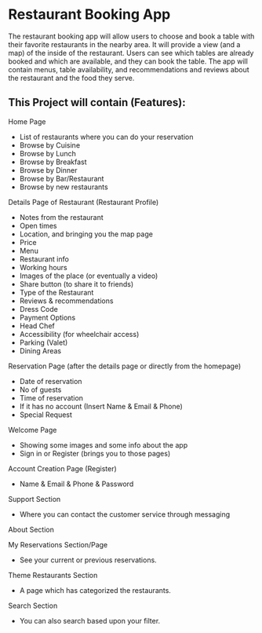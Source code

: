 # Restaurant Booking App

The restaurant booking app will allow users to choose and book a table with their favorite restaurants in the nearby area.
It will provide a view (and a map) of the inside of the restaurant.
Users can see which tables are already booked and which are available, and they can book the table.
The app will contain menus, table availability, and recommendations and reviews about the restaurant and the food they serve.

## This Project will contain (Features):

Home Page
-	List of restaurants where you can do your reservation
-	Browse by Cuisine
-	Browse by Lunch
-	Browse by Breakfast
-	Browse by Dinner
-	Browse by Bar/Restaurant
-	Browse by new restaurants

Details Page of Restaurant (Restaurant Profile)
-	Notes from the restaurant
-	Open times
-	Location, and bringing you the map page
-	Price
-	Menu
-	Restaurant info
-	Working hours
-	Images of the place (or eventually a video)
-	Share button (to share it to friends)
-	Type of the Restaurant
-	Reviews & recommendations
-	Dress Code
-	Payment Options
-	Head Chef
-	Accessibility (for wheelchair access)
-	Parking (Valet)
-	Dining Areas

Reservation Page (after the details page or directly from the homepage)
-	Date of reservation
-	No of guests
-	Time of reservation
-	If it has no account (Insert Name & Email & Phone)
-	Special Request

Welcome Page
-	Showing some images and some info about the app
-	Sign in or Register (brings you to those pages)

Account Creation Page (Register)
-	Name & Email & Phone & Password

Support Section
-	Where you can contact the customer service through messaging

About Section

My Reservations Section/Page
-	See your current or previous reservations.

Theme Restaurants Section
-	A page which has categorized the restaurants.

Search Section
-	You can also search based upon your filter.

